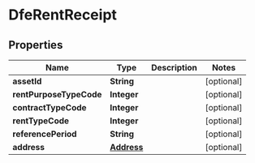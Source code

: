 

# DfeRentReceipt


## Properties

| Name | Type | Description | Notes |
|------------ | ------------- | ------------- | -------------|
|**assetId** | **String** |  |  [optional] |
|**rentPurposeTypeCode** | **Integer** |  |  [optional] |
|**contractTypeCode** | **Integer** |  |  [optional] |
|**rentTypeCode** | **Integer** |  |  [optional] |
|**referencePeriod** | **String** |  |  [optional] |
|**address** | [**Address**](Address.md) |  |  [optional] |



